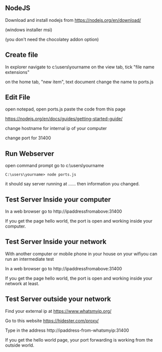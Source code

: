 
## NodeJS

Download and install nodejs from
https://nodejs.org/en/download/

(windows installer msi)

(you don't need the chocolatey addon option) 

## Create file
In explorer navigate to c:\users\yourname
on the view tab, tick "file name extensions"

on the home tab, "new item", text document
change the name to ports.js 

## Edit File

open notepad, open ports.js
paste the code from this page 

https://nodejs.org/en/docs/guides/getting-started-guide/

change hostname for internal ip of your computer

change port for 31400 

## Run Webserver
open command prompt
go to c:\users\yourname

`C:\users\yourname> node ports.js`

it should say server running at ......  then information you changed.

## Test Server Inside your computer

In a web browser go to http://ipaddressfromabove:31400

If you get the page hello world, the port is open and working inside your computer. 

## Test Server Inside your network

With another computer or mobile phone in your house on your wifiyou can run an intermediate test

In a web browser go to http://ipaddressfromabove:31400

If you get the page hello world, the port is open and working inside your network at least.

 
## Test Server outside your network

Find your external ip at https://www.whatsmyip.org/

Go to this website https://hidester.com/proxy/

Type in the  address http://ipaddress-from-whatsmyip:31400

If you get the hello world page, your port forwarding is working from the outside world. 


 
